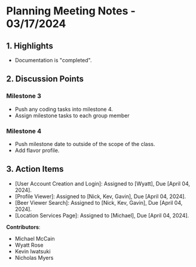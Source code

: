 # Planning Meeting Notes - **03/17/2024**

## 1. Highlights

- Documentation is "completed".

## 2. Discussion Points

### Milestone 3

- Push any coding tasks into milestone 4.
- Assign milestone tasks to each group member

### Milestone 4

- Push milestone date to outside of the scope of the class.
- Add flavor profile.

## 3. Action Items

- [User Account Creation and Login]: Assigned to [Wyatt], Due [April 04, 2024].
- [Profile Viewer]: Assigned to [Nick, Kev, Gavin], Due [April 04, 2024].
- [Beer Viewer Search]: Assigned to [Nick, Kev, Gavin], Due [April 04, 2024].
- [Location Services Page]: Assigned to [Michael], Due [April 04, 2024].

**Contributors**:

- Michael McCain
- Wyatt Rose
- Kevin Iwatsuki
- Nicholas Myers
